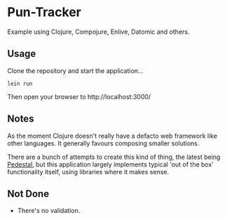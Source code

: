 
# Pun-Tracker

Example using Clojure, Compojure, Enlive, Datomic and others.

## Usage

Clone the repository and start the application...

```
lein run
```

Then open your browser to http://localhost:3000/

## Notes

As the moment Clojure doesn't really have a defacto web framework like
other languages.  It generally favours composing smaller solutions.

There are a bunch of attempts to create this kind of thing, the latest
being [Pedestal](http://pedestal.io/), but this application largely
implements typical 'out of the box' functionality itself, using libraries
where it makes sense.

## Not Done

- There's no validation.

